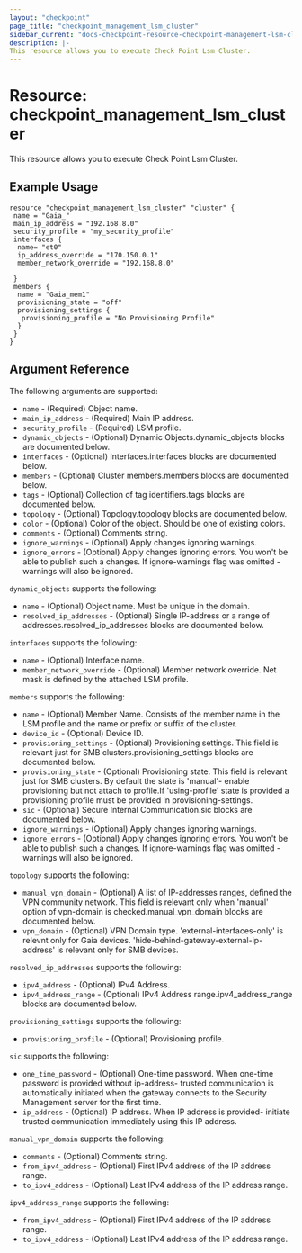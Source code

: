 ```yaml
---
layout: "checkpoint"
page_title: "checkpoint_management_lsm_cluster"
sidebar_current: "docs-checkpoint-resource-checkpoint-management-lsm-cluster"
description: |-
This resource allows you to execute Check Point Lsm Cluster.
---
```


# Resource: checkpoint_management_lsm_cluster

This resource allows you to execute Check Point Lsm Cluster.

## Example Usage

```hcl
resource "checkpoint_management_lsm_cluster" "cluster" {
 name = "Gaia_"
 main_ip_address = "192.168.8.0"
 security_profile = "my_security_profile"
 interfaces {
  name= "et0"
  ip_address_override = "170.150.0.1"
  member_network_override = "192.168.8.0"

 }
 members {
  name = "Gaia_mem1"
  provisioning_state = "off"
  provisioning_settings {
   provisioning_profile = "No Provisioning Profile"
  }
 }
}
```

## Argument Reference

The following arguments are supported:

* `name` - (Required) Object name. 
* `main_ip_address` - (Required) Main IP address.
* `security_profile` - (Required) LSM profile.
* `dynamic_objects` - (Optional) Dynamic Objects.dynamic_objects blocks are documented below.
* `interfaces` - (Optional) Interfaces.interfaces blocks are documented below.
* `members` - (Optional) Cluster members.members blocks are documented below.
* `tags` - (Optional) Collection of tag identifiers.tags blocks are documented below.
* `topology` - (Optional) Topology.topology blocks are documented below.
* `color` - (Optional) Color of the object. Should be one of existing colors. 
* `comments` - (Optional) Comments string. 
* `ignore_warnings` - (Optional) Apply changes ignoring warnings. 
* `ignore_errors` - (Optional) Apply changes ignoring errors. You won't be able to publish such a changes. If ignore-warnings flag was omitted - warnings will also be ignored.



`dynamic_objects` supports the following:

* `name` - (Optional) Object name. Must be unique in the domain. 
* `resolved_ip_addresses` - (Optional) Single IP-address or a range of addresses.resolved_ip_addresses blocks are documented below.


`interfaces` supports the following:

* `name` - (Optional) Interface name. 
* `member_network_override` - (Optional) Member network override. Net mask is defined by the attached LSM profile. 


`members` supports the following:

* `name` - (Optional) Member Name. Consists of the member name in the LSM profile and the name or prefix or suffix of the cluster. 
* `device_id` - (Optional) Device ID. 
* `provisioning_settings` - (Optional) Provisioning settings. This field is relevant just for SMB clusters.provisioning_settings blocks are documented below.
* `provisioning_state` - (Optional) Provisioning state. This field is relevant just for SMB clusters. By default the state is 'manual'- enable provisioning but not attach to profile.If 'using-profile' state is provided a provisioning profile must be provided in provisioning-settings. 
* `sic` - (Optional) Secure Internal Communication.sic blocks are documented below.
* `ignore_warnings` - (Optional) Apply changes ignoring warnings. 
* `ignore_errors` - (Optional) Apply changes ignoring errors. You won't be able to publish such a changes. If ignore-warnings flag was omitted - warnings will also be ignored. 


`topology` supports the following:

* `manual_vpn_domain` - (Optional) A list of IP-addresses ranges, defined the VPN community network.
This field is relevant only when 'manual' option of vpn-domain is checked.manual_vpn_domain blocks are documented below.
* `vpn_domain` - (Optional) VPN Domain type.
 'external-interfaces-only' is relevnt only for Gaia devices.
'hide-behind-gateway-external-ip-address' is relevant only for SMB devices. 


`resolved_ip_addresses` supports the following:

* `ipv4_address` - (Optional) IPv4 Address. 
* `ipv4_address_range` - (Optional) IPv4 Address range.ipv4_address_range blocks are documented below.


`provisioning_settings` supports the following:

* `provisioning_profile` - (Optional) Provisioning profile. 


`sic` supports the following:

* `one_time_password` - (Optional) One-time password. When one-time password is provided without ip-address- trusted communication is automatically initiated  when the gateway connects to the Security Management server for the first time. 
* `ip_address` - (Optional) IP address. When IP address is provided- initiate trusted communication immediately using this IP address.


`manual_vpn_domain` supports the following:

* `comments` - (Optional) Comments string. 
* `from_ipv4_address` - (Optional) First IPv4 address of the IP address range. 
* `to_ipv4_address` - (Optional) Last IPv4 address of the IP address range. 


`ipv4_address_range` supports the following:

* `from_ipv4_address` - (Optional) First IPv4 address of the IP address range. 
* `to_ipv4_address` - (Optional) Last IPv4 address of the IP address range. 
